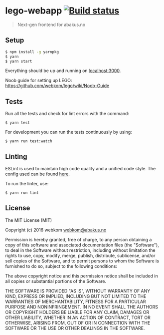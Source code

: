 # lego-webapp [![Build status](https://ci.frigg.io/badges/webkom/lego-webapp/)](https://ci.frigg.io/webkom/lego-webapp/last/)

> Next-gen frontend for abakus.no

## Setup
```bash
$ npm install -g yarnpkg
$ yarn
$ yarn start
```

Everything should be up and running on [localhost:3000](http://localhost:3000).

Noob guide for setting up LEGO:
https://github.com/webkom/lego/wiki/Noob-Guide

## Tests
Run all the tests and check for lint errors with the command:
```
$ yarn test
```

For development you can run the tests continuously by using:
```
$ yarn run test:watch
```

## Linting
ESLint is used to maintain high code quality and a unified code style.
The config used can be found [here](https://github.com/webkom/eslint-config-webkom).

To run the linter, use:
```
$ yarn run lint
```

## License
The MIT License (MIT)

Copyright (c) 2016 webkom <webkom@abakus.no>

Permission is hereby granted, free of charge, to any person obtaining a copy
of this software and associated documentation files (the "Software"), to deal
in the Software without restriction, including without limitation the rights
to use, copy, modify, merge, publish, distribute, sublicense, and/or sell
copies of the Software, and to permit persons to whom the Software is
furnished to do so, subject to the following conditions:

The above copyright notice and this permission notice shall be included in
all copies or substantial portions of the Software.

THE SOFTWARE IS PROVIDED "AS IS", WITHOUT WARRANTY OF ANY KIND, EXPRESS OR
IMPLIED, INCLUDING BUT NOT LIMITED TO THE WARRANTIES OF MERCHANTABILITY,
FITNESS FOR A PARTICULAR PURPOSE AND NONINFRINGEMENT. IN NO EVENT SHALL THE
AUTHORS OR COPYRIGHT HOLDERS BE LIABLE FOR ANY CLAIM, DAMAGES OR OTHER
LIABILITY, WHETHER IN AN ACTION OF CONTRACT, TORT OR OTHERWISE, ARISING FROM,
OUT OF OR IN CONNECTION WITH THE SOFTWARE OR THE USE OR OTHER DEALINGS IN
THE SOFTWARE.
